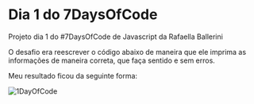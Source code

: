 # Dia 1 do 7DaysOfCode
Projeto dia 1 do #7DaysOfCode de Javascript da Rafaella Ballerini

<p>O desafio era reescrever o código abaixo de maneira que ele imprima as informações de maneira correta, que faça sentido e sem erros.</p>
<p>Meu resultado ficou da seguinte forma:</p>

![1DayOfCode](https://user-images.githubusercontent.com/105549646/168480920-08c43803-7653-4535-9ebd-4825d260ed04.PNG)
